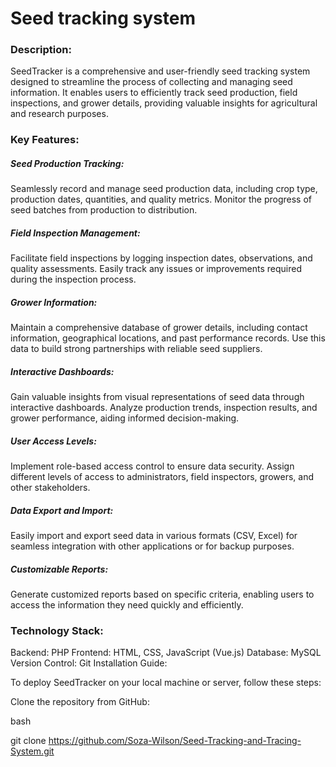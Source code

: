 
 <h1>Seed tracking system</h1>

 <h3>Description:</h3>

SeedTracker is a comprehensive and user-friendly seed tracking system designed to streamline the process of collecting and managing seed information. It enables users to efficiently track seed production, field inspections, and grower details, providing valuable insights for agricultural and research purposes.

<h3>Key Features:</h3>

<h5>Seed Production Tracking: </h5> Seamlessly record and manage seed production data, including crop type, production dates, quantities, and quality metrics. Monitor the progress of seed batches from production to distribution.

<h5>Field Inspection Management:</h5> Facilitate field inspections by logging inspection dates, observations, and quality assessments. Easily track any issues or improvements required during the inspection process.

<h5>Grower Information:</h5> Maintain a comprehensive database of grower details, including contact information, geographical locations, and past performance records. Use this data to build strong partnerships with reliable seed suppliers.

<h5>Interactive Dashboards:</h5> Gain valuable insights from visual representations of seed data through interactive dashboards. Analyze production trends, inspection results, and grower performance, aiding informed decision-making.

<h5>User Access Levels: </h5> Implement role-based access control to ensure data security. Assign different levels of access to administrators, field inspectors, growers, and other stakeholders.

<h5>Data Export and Import:</h5> Easily import and export seed data in various formats (CSV, Excel) for seamless integration with other applications or for backup purposes.

<h5>Customizable Reports: </h5> Generate customized reports based on specific criteria, enabling users to access the information they need quickly and efficiently.

<h3>Technology Stack: </h3>

Backend: PHP 
Frontend: HTML, CSS, JavaScript (Vue.js)
Database: MySQL
Version Control: Git
Installation Guide:

To deploy SeedTracker on your local machine or server, follow these steps:

Clone the repository from GitHub:

bash

git clone https://github.com/Soza-Wilson/Seed-Tracking-and-Tracing-System.git



